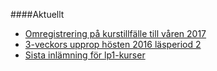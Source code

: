 ####Aktuellt

* [Omregistrering på kurstillfälle till våren 2017](kurser/faq/omregistrering)
* [3-veckors upprop hösten 2016 läsperiod 2](t/5825)
* [Sista inlämning för lp1-kurser](https://dbwebb.se/t/5863)
